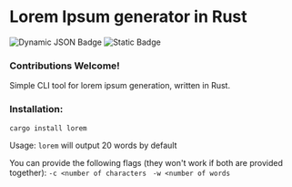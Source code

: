 # Lorem Ipsum generator in Rust

![Dynamic JSON Badge](https://img.shields.io/badge/dynamic/json?url=https%3A%2F%2Fcrates.io%2Fapi%2Fv1%2Fcrates%2Florem&query=%24.crate.downloads&label=downloads&link=https%3A%2F%2Fcrates.io%2Fcrates%2Florem&link=https%3A%2F%2Fcrates.io%2Fcrates%2Florem)
![Static Badge](https://img.shields.io/badge/lorem-crates.io-orange?style=flat&link=https%3A%2F%2Fcrates.io%2Fcrates%2Florem)

### Contributions Welcome!

Simple CLI tool for lorem ipsum generation, written in Rust.



### Installation:
`cargo install lorem`

Usage: `lorem` will output 20 words by default

You can provide the following flags (they won't work if both are provided together):
`-c <number of characters `
`-w <number of words`
